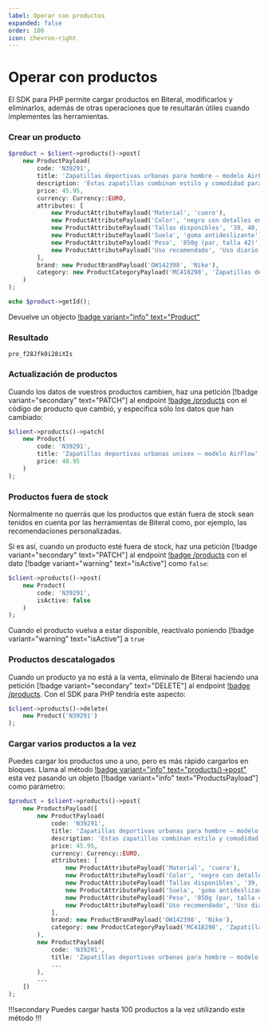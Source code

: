 ```yaml
---
label: Operar con productos
expanded: false
order: 100
icon: chevron-right
---
```

# Operar con productos

El SDK para PHP permite cargar productos en Biteral, modificarlos y eliminarlos, además de otras operaciones que te resultarán útiles cuando implementes las herramientas.

### Crear un producto

```php
$product = $client->products()->post(
    new ProductPayload(
        code: 'N39291',
        title: 'Zapatillas deportivas urbanas para hombre – modelo AirFlow',
        description: 'Estas zapatillas combinan estilo y comodidad para el uso diario. Diseñadas con materiales transpirables, suela de goma antideslizante y plantilla ergonómica, son ideales tanto para caminar por la ciudad como para entrenar en interiores. El modelo AirFlow ofrece un ajuste perfecto y un diseño moderno que se adapta a cualquier look casual. Disponibles en varias tallas y colores.',
        price: 45.95,
        currency: Currency::EURO,
        attributes: [
            new ProductAttributePayload('Material', 'cuero'),
            new ProductAttributePayload('Color', 'negro con detalles en gris'),
            new ProductAttributePayload('Tallas disponibles', '39, 40, 41, 42, 43, 44'),
            new ProductAttributePayload('Suela', 'goma antideslizante'),
            new ProductAttributePayload('Peso', '850g (par, talla 42)'),
            new ProductAttributePayload('Uso recomendado', 'Uso diario y entrenamiento ligero')
        ],
        brand: new ProductBrandPayload('OW142398', 'Nike'),
        category: new ProductCategoryPayload('MC418298', 'Zapatillas deportivas')
    )
);

echo $product->getId();
```

Devuelve un objecto [!badge variant="info" text="Product"](/php-sdk/entities/product)

### Resultado

```
pro_f28Jfk0i28iXIs
```

### Actualización de productos

Cuando los datos de vuestros productos cambien, haz una petición [!badge variant="secondary" text="PATCH"] al endpoint [!badge /products](/api/endpoints/products/post-patch-put) con el código de producto que cambió, y especifica sólo los datos que han cambiado:

```php
$client->products()->patch(
    new Product(
        code: 'N39291',
        title: 'Zapatillas deportivas urbanas unisex – modelo AirFlow',
        price: 48.95
    )
);
```

### Productos fuera de stock

Normalmente no querrás que los productos que están fuera de stock sean tenidos en cuenta por las herramientas de Biteral como, por ejemplo, las recomendaciones personalizadas.

Si es así, cuando un producto esté fuera de stock, haz una petición [!badge variant="secondary" text="PATCH"] al endpoint [!badge /products](/api/endpoints/products/post-patch-put) con el dato [!badge variant="warning" text="isActive"] como `false`:

```php
$client->products()->post(
    new Product(
        code: 'N39291',
        isActive: false
    )
);
```

Cuando el producto vuelva a estar disponible, reactívalo poniendo [!badge variant="warning" text="isActive"] a `true`

### Productos descatalogados

Cuando un producto ya no está a la venta, elimínalo de Biteral haciendo una petición [!badge variant="secondary" text="DELETE"] al endpoint [!badge /products](/api/endpoints/products/delete). Con el SDK para PHP tendría este aspecto:

```php
$client->products()->delete(
    new Product('N39291')
);
```

### Cargar varios productos a la vez

Puedes cargar los productos uno a uno, pero es más rápido cargarlos en bloques. Llama al método [!badge variant="info" text="products()->post"](/php-sdk/products) esta vez pasando un objeto [!badge variant="info" text="ProductsPayload"] como parámetro:

```php
$product = $client->products()->post(
    new ProductsPayload([
        new ProductPayload(
            code: 'N39291',
            title: 'Zapatillas deportivas urbanas para hombre – modelo AirFlow',
            description: 'Estas zapatillas combinan estilo y comodidad para el uso diario. Diseñadas con materiales transpirables, suela de goma antideslizante y plantilla ergonómica, son ideales tanto para caminar por la ciudad como para entrenar en interiores. El modelo AirFlow ofrece un ajuste perfecto y un diseño moderno que se adapta a cualquier look casual. Disponibles en varias tallas y colores.',
            price: 45.95,
            currency: Currency::EURO,
            attributes: [
                new ProductAttributePayload('Material', 'cuero'),
                new ProductAttributePayload('Color', 'negro con detalles en gris'),
                new ProductAttributePayload('Tallas disponibles', '39, 40, 41, 42, 43, 44'),
                new ProductAttributePayload('Suela', 'goma antideslizante'),
                new ProductAttributePayload('Peso', '850g (par, talla 42)'),
                new ProductAttributePayload('Uso recomendado', 'Uso diario y entrenamiento ligero')
            ],
            brand: new ProductBrandPayload('OW142398', 'Nike'),
            category: new ProductCategoryPayload('MC418298', 'Zapatillas deportivas')
        ),
        new ProductPayload(
            code: 'N39291',
            title: 'Zapatillas deportivas urbanas para hombre – modelo AirFlow',
            ...
        ),
        ...
    ])
);
```

!!!secondary
Puedes cargar hasta 100 productos a la vez utilizando este método
!!!
